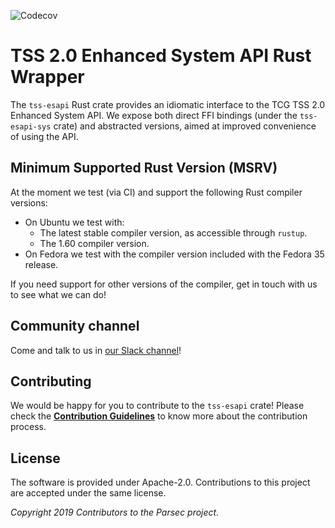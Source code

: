 ![Codecov](https://img.shields.io/codecov/c/gh/parallaxsecond/rust-tss-esapi)
# TSS 2.0 Enhanced System API Rust Wrapper

The `tss-esapi` Rust crate provides an idiomatic interface to the TCG TSS 2.0 Enhanced System API. We expose both direct FFI bindings (under the `tss-esapi-sys` crate) and abstracted versions, aimed at improved convenience of using the API.

## Minimum Supported Rust Version (MSRV)

At the moment we test (via CI) and support the following Rust compiler versions:

* On Ubuntu we test with:
    - The latest stable compiler version, as accessible through `rustup`.
    - The 1.60 compiler version.
* On Fedora we test with the compiler version included with the Fedora 35 release.

If you need support for other versions of the compiler, get in touch with us to see what we can do!

## Community channel

Come and talk to us in [our Slack channel](https://github.com/parallaxsecond/community#community-channel)!

## Contributing

We would be happy for you to contribute to the `tss-esapi` crate!
Please check the [**Contribution Guidelines**](https://parallaxsecond.github.io/parsec-book/contributing/index.html)
to know more about the contribution process.

## License

The software is provided under Apache-2.0. Contributions to this project are accepted under the same license.

*Copyright 2019 Contributors to the Parsec project.*
